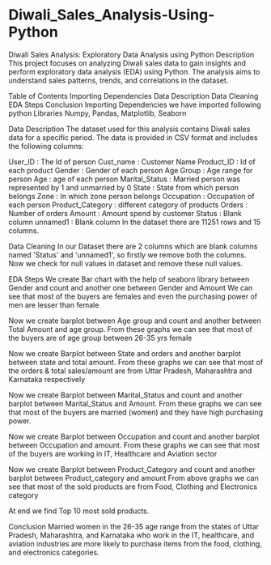 # Diwali_Sales_Analysis-Using-Python
Diwali Sales Analysis: Exploratory Data Analysis using Python
Description
This project focuses on analyzing Diwali sales data to gain insights and perform exploratory data analysis (EDA) using Python. The analysis aims to understand sales patterns, trends, and correlations in the dataset.

Table of Contents
Importing Dependencies
Data Description
Data Cleaning
EDA Steps
Conclusion
Importing Dependencies
we have imported following python Libraries Numpy, Pandas, Matplotlib, Seaborn

Data Description
The dataset used for this analysis contains Diwali sales data for a specific period. The data is provided in CSV format and includes the following columns:

User_ID : The Id of person
Cust_name : Customer Name
Product_ID : Id of each product
Gender : Gender of each person
Age Group : Age range for person
Age : age of each person
Marital_Status : Married person was represented by 1 and unmarried by 0
State : State from which person belongs
Zone : In which zone person belongs
Occupation : Occupation of each person
Product_Category : different category of products
Orders : Number of orders
Amount : Amount spend by customer
Status : Blank column
unnamed1 : Blank column
In the dataset there are 11251 rows and 15 columns.

Data Cleaning
In our Dataset there are 2 columns which are blank columns named 'Status' and 'unnamed1', so firstly we remove both the columns. Now we check for null values in dataset and remove these null values.

EDA Steps
We create Bar chart with the help of seaborn library between Gender and count and another one between Gender and Amount We can see that most of the buyers are females and even the purchasing power of men are lesser than female

Now we create barplot between Age group and count and another between Total Amount and age group. From these graphs we can see that most of the buyers are of age group between 26-35 yrs female

Now we create Barplot between State and orders and another barplot between state and total amount. From these graphs we can see that most of the orders & total sales/amount are from Uttar Pradesh, Maharashtra and Karnataka respectively

Now we create Barplot between Marital_Status and count and another barplot between Marital_Status and Amount. From these graphs we can see that most of the buyers are married (women) and they have high purchasing power.

Now we create Barplot between Occupation and count and another barplot between Occupation and amount. From these graphs we can see that most of the buyers are working in IT, Healthcare and Aviation sector

Now we create Barplot between Product_Category and count and another barplot between Product_category and amount From above graphs we can see that most of the sold products are from Food, Clothing and Electronics category

At end we find Top 10 most sold products.

Conclusion
Married women in the 26-35 age range from the states of Uttar Pradesh, Maharashtra, and Karnataka who work in the IT, healthcare, and aviation industries are more likely to purchase items from the food, clothing, and electronics categories.
